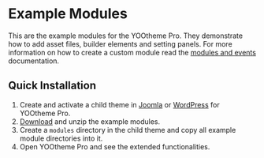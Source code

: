 # Example Modules

This are the example modules for the YOOtheme Pro. They demonstrate how to add asset files, builder elements and setting panels. For more information on how to create a custom module read the [modules and events](https://yootheme.com/support/yootheme-pro/joomla/modules-and-events.md) documentation.

## Quick Installation

1. Create and activate a child theme in [Joomla](https://yootheme.com/support/yootheme-pro/joomla/child-themes#create-a-child-theme) or [WordPress](https://yootheme.com/support/yootheme-pro/wordpress/child-themes#create-a-child-theme) for YOOtheme Pro.
2. [Download](https://github.com/yootheme/example-modules/archive/master.zip) and unzip the example modules.
3. Create a `modules` directory in the child theme and copy all example module directories into it.
4. Open YOOtheme Pro and see the extended functionalities.
